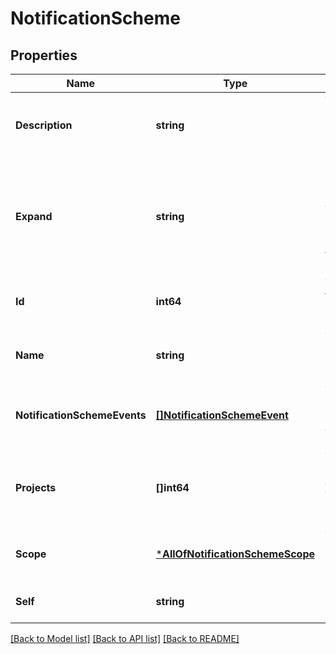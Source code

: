 # NotificationScheme

## Properties
Name | Type | Description | Notes
------------ | ------------- | ------------- | -------------
**Description** | **string** | The description of the notification scheme. | [optional] [default to null]
**Expand** | **string** | Expand options that include additional notification scheme details in the response. | [optional] [default to null]
**Id** | **int64** | The ID of the notification scheme. | [optional] [default to null]
**Name** | **string** | The name of the notification scheme. | [optional] [default to null]
**NotificationSchemeEvents** | [**[]NotificationSchemeEvent**](NotificationSchemeEvent.md) | The notification events and associated recipients. | [optional] [default to null]
**Projects** | **[]int64** | The list of project IDs associated with the notification scheme. | [optional] [default to null]
**Scope** | [***AllOfNotificationSchemeScope**](AllOfNotificationSchemeScope.md) | The scope of the notification scheme. | [optional] [default to null]
**Self** | **string** |  | [optional] [default to null]

[[Back to Model list]](../README.md#documentation-for-models) [[Back to API list]](../README.md#documentation-for-api-endpoints) [[Back to README]](../README.md)

